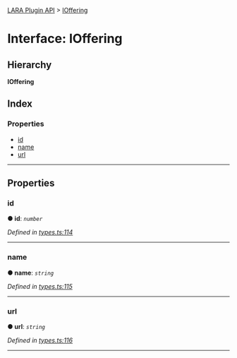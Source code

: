 [LARA Plugin API](../README.md) > [IOffering](../interfaces/ioffering.md)

# Interface: IOffering

## Hierarchy

**IOffering**

## Index

### Properties

* [id](ioffering.md#id)
* [name](ioffering.md#name)
* [url](ioffering.md#url)

---

## Properties

<a id="id"></a>

###  id

**● id**: *`number`*

*Defined in [types.ts:114](https://github.com/concord-consortium/lara/blob/80a682ff/lara-typescript/src/plugin-api/types.ts#L114)*

___
<a id="name"></a>

###  name

**● name**: *`string`*

*Defined in [types.ts:115](https://github.com/concord-consortium/lara/blob/80a682ff/lara-typescript/src/plugin-api/types.ts#L115)*

___
<a id="url"></a>

###  url

**● url**: *`string`*

*Defined in [types.ts:116](https://github.com/concord-consortium/lara/blob/80a682ff/lara-typescript/src/plugin-api/types.ts#L116)*

___

